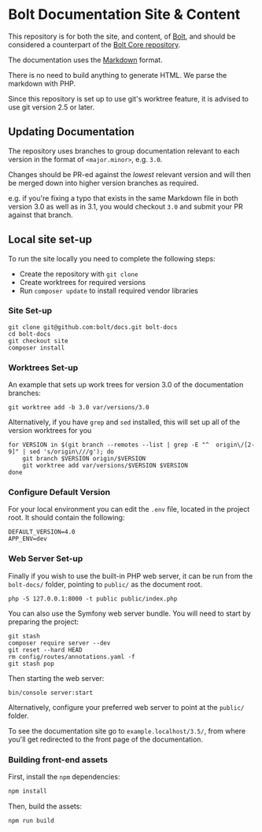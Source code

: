 Bolt Documentation Site & Content
=================================

This repository is for both the site, and content, of [Bolt][bolt], and should 
be considered a counterpart of the [Bolt Core repository][repo].

The documentation uses the [Markdown][markdown] format.

There is no need to build anything to generate HTML. We parse the markdown with
PHP.

Since this repository is set up to use git's worktree feature, it is advised to
use git version 2.5 or later.

Updating Documentation
----------------------

The repository uses branches to group documentation relevant to each version in
the format of `<major.minor>`, e.g. `3.0`.

Changes should be PR-ed against the *lowest* relevant version and will then be
merged down into higher version branches as required.

e.g. if you're fixing a typo that exists in the same Markdown file in both 
version 3.0 as well as in 3.1, you would checkout `3.0` and submit your PR 
against that branch.

Local site set-up
-----------------

To run the site locally you need to complete the following steps:

  * Create the repository with `git clone`
  * Create worktrees for required versions
  * Run `composer update` to install required vendor libraries

### Site Set-up

```
git clone git@github.com:bolt/docs.git bolt-docs
cd bolt-docs
git checkout site
composer install
```

### Worktrees Set-up

An example that sets up work trees for version 3.0 of the documentation
branches:

```
git worktree add -b 3.0 var/versions/3.0
```

Alternatively, if you have `grep` and `sed` installed, this will set up all of
the version worktrees for you

```
for VERSION in $(git branch --remotes --list | grep -E "^  origin\/[2-9]" | sed 's/origin\///g'); do
    git branch $VERSION origin/$VERSION
    git worktree add var/versions/$VERSION $VERSION
done
```

### Configure Default Version

For your local environment you can edit the `.env` file, located in the project
root. It should contain the following:

```
DEFAULT_VERSION=4.0
APP_ENV=dev
```

### Web Server Set-up

Finally if you wish to use the built-in PHP web server, it can be run from the
`bolt-docs/` folder, pointing to `public/` as the document root.

```
php -S 127.0.0.1:8000 -t public public/index.php
```

You can also use the Symfony web server bundle. You will need to start by
preparing the project:

```
git stash
composer require server --dev
git reset --hard HEAD
rm config/routes/annotations.yaml -f
git stash pop
```

Then starting the web server:
```
bin/console server:start
```

Alternatively, configure your preferred web server to point at the `public/`
folder.

To see the documentation site go to `example.localhost/3.5/`, from where you'll
get redirected to the front page of the documentation.

### Building front-end assets

First, install the `npm` dependencies: 

```bash
npm install
```

Then, build the assets: 

```bash
npm run build 
```

[bolt]: http://docs.bolt.cm/
[markdown]: http://daringfireball.net/projects/markdown/
[repo]: https://github.com/bolt/core
